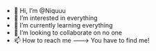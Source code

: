 - 👋 Hi, I’m @Niquuu
- 👀 I’m interested in everything
- 🌱 I’m currently learning everything
- 💞️ I’m looking to collaborate on no one
- 📫 How to reach me ---> You have to find me!

<!---
Niquuu/Niquuu is a ✨ special ✨ repository because its `README.md` (this file) appears on your GitHub profile.
You can click the Preview link to take a look at your changes.
--->
